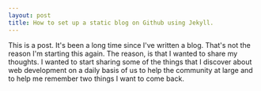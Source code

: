 ```yaml
---
layout: post
title: How to set up a static blog on Github using Jekyll.
---
```


This is a post. It's been a long time since I've written a blog.  That's not the reason I'm starting this again. The reason, is that I wanted to share my thoughts. I wanted to start sharing some of the things that I discover about web development on a daily basis of us to help the community at large and to help me remember two things I want to come back.
